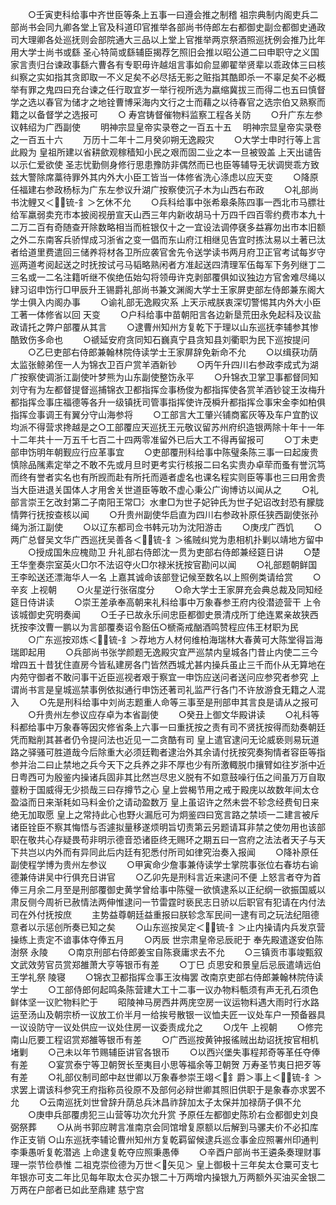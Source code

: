 <!-- { "loadSidebar": true } -->
　　○壬寅吏科给事中齐世臣等条上五事一曰遵会推之制稽  祖宗典制内阁吏兵二部尚书会同九卿各堂上官及科道印官推举各部尚书侍郎左右都御史副佥都御史通政司大理卿各处巡抚则会部院通大三品以上堂上官推举两京祭酒照巡抚例会推乃比年用大学士尚书或繇  圣心特简或繇辅臣揭荐乞照旧会推以昭公道二曰申职守之义国家言责归台谏政事繇六曹各有专职毋许越俎言事如俞显卿翟举贤辈以乖政体三曰核纠察之实如指其贪即取一不义足矣不必尽括无影之赃指其酷即杀一不辜足矣不必概举有罪之鬼四曰充台谏之任行取宜岁一举行视所选为嬴缩冀拔三而得二也五曰慎督学之选以春官为储才之地铨曹博采海内文行之士而藉之以待春官之选宗伯又熟察而籍之以备督学之选报可
　　○  寿宫铸督催物料监察工程各关防
　　○升广东左参议韩绍为广西副使
　　明神宗显皇帝实录卷之一百五十五
　明神宗显皇帝实录卷之一百五十六
　　万历十二年十二月癸卯朔无逸殿灾
　　○大学士申时行等上言此殿为  皇祖所建以省耕歛观稼穑知小民之艰而固二业之本一旦被毁盖  上天出谴告以示仁爱欲使  圣志忧勤侧身修行思患豫防非偶然而已也臣等辅导无状调爕乖方致兹大警除席藁待罪外其内外大小臣工皆当一体修省洗心涤虑以应天变
　　○降原任福建右参政杨标为广东左参议升湖广按察使沉子木为山西右布政
　　○礼部尚书沈鲤又＜锍-釒＞乞休不允
　　○兵科给事中张希皋条陈四事一西北市马膘壮给军羸弱卖充市本披阅视册宣天山西三年内新收胡马十万四千四百零约费市本九十二万二百有奇随查开除数略相当而桩银仅十之一宜设法调停褎多益寡勿出市本旧额之外二东南客兵骄悍成习浙省之变一倡而东山府江相继见告宜时拣汰易以土著已汰者给道里费遣回三储养将材各卫所应袭官舍先令送学读书两月府卫正官考试每岁守巡两道考阅起送之时抚按试弓马韬略熟闲者方准起送四清理军伍每军下务列继丁二三名或一二名注籍听继不俟绝伍始勾将领毋许克剥部覆俱如议独边方官舍难尽绳以肄习诏申饬行□甲辰升王锡爵礼部尚书兼文渊阁大学士王家屏吏部左侍郎兼东阁大学士俱入内阁办事
　　○谕礼部无逸殿灾系  上天示戒朕衷深切警惕其内外大小臣工著一体修省以回  天变
　　○户科给事中苗朝阳言各边新垦荒田永免起科及议盐政请托之弊户部覆从其言
　　○逮曹州知州方复乾下于理以山东巡抚李辅参其惨酷致伤多命也
　　○禠延安府贪同知石巍真宁县贪知县刘衢职为民下巡按提问
　　○乙巳吏部右侍郎兼翰林院侍读学士王家屏辞免新命不允
　　○以缉获功荫太监张鲸弟侄一人为锦衣卫百户赏羊酒新钞
　　○丙午升四川右参政李成式为湖广按察使调浙江副使叶梦熊为山东副使整饬永平
　　○升锦衣卫掌卫事都督同知刘守有为左都督提督巡捕锦衣卫都指挥佥事杨俊为都指挥使各赏羊酒钞锭王汝梅升都指挥佥事庄福德等各升一级镇抚司管事指挥使许茂橓升都指挥佥事宋金李如柏俱指挥佥事调王有翼分守山海参将
　　○工部言大工肇兴铺商窰灰等及车户宜酌议均派不得营求搀越是之○工部覆应天巡抚王元敬议留苏州府织造银两除十年十一年十二年共十一万五千七百二十四两零准留外已后大工不得再留报可
　　○丁未吏部申饬明年朝觐应行应革事宜
　　○吏部覆刑科给事中陈璧条陈三事一曰起废贵慎除品隲素定举之不敢不先或月旦时更考实行核报二曰名实贵办卓荦而蚤有誉沉笃而终有誉者实名也有所觊而赴有所托而遁者虚名也课名程实则臣等事也三曰用舍贵当大臣进退关国体人才用舍关世道臣等敢不虚心秉公广询博访以闻从之
　　○礼部言崇王乞改封第二子南阳王常□氵水聿□为世子妃钟氏为世子妃诏改封恐有朦胧情弊行抚按查核以闻
　　○升贵州副使华启直为四川右参政补原任狭西副使张孙绳为浙江副使
　　○以辽东都司佥书韩元功为沈阳游击
　　○庚戌广西饥
　　○两广总督吴文华广西巡抚吴善各＜锍-釒＞徭贼纠党为患相机扑剿以靖地方留中
　　○授成国朱应槐勋卫  升礼部右侍郎沈一贯为吏部右侍郎兼经筵日讲
　　○楚王华奎奏宗室英火□尔不法诏夺火□尔禄米抚按官勘问以闻
　　○礼部题朝鲜国王李昖送还漂海华人一名  上嘉其诚命该部登记候至数名以上照例类请给赏
　　○辛亥  上视朝
　　○火星逆行张宿度分
　　○命大学士王家屏充会典总裁及同知经筵日侍讲读
　　○崇王差承奉高朝来礼科给事中万象春参王府内役潜迹营干  上令该城御史究明奏闻
　　○壬子已故永乐间忠臣都御史景清戍所丁绝连累亲故狭西抚按李汶曹一鹏以为言部覆奏诏令豁伍○榹斋戒酗酒鸣赞程应伟王材职为民
　　○广东巡按邓炼＜锍-釒＞荐地方人材何维柏海瑞林大春黄可大陈堂得旨海瑞即起用
　　○兵部尚书张学颜题无逸殿灾宜严巡禁内皇城各门昔止内使二三今增四五十昔犹住直房今皆私建房各门皆然西城尤甚内操兵虽止三千而仆从无算地在内苑守御者不敢问事干近臣巡视者艰于察宜一申饬应送问者送问应参究者参究  上谓尚书言是皇城巡禁事例依拟通行申饬还著司礼监严行各门不许放游食无籍之人混入
　　○先是刑科给事中刘尚志题重人命等三事至是刑部申其言良是请从之报可
　　○升贵州左参议应存卓为本省副使
　　○癸丑上御文华殿讲读
　　○礼科等科都给事中万象春等因灾修省条上六事一曰重抚按之责有司不贤抚按得而劾奏朝廷凭而黜削其甚者仍令提问法也近见一二贪酷有司  皇上遣官逮问无论威亵则易玩道路之驿骚可胜道哉今后除重大必须廷鞫者逮治外其余请付抚按究奏狥情者容臣等指参并治二曰止禁地之兵今天下之兵养之非不厚也少有所激輙脱巾攘臂如往岁浙中近日粤西可为殷鉴内操诸兵固非其比然岂尽忠义脱有不如意鼓噪行伍之间虽万万自取虀粉于国威得无少损哉三曰存撙节之心  皇上尝楬节用之戒于殿庑以故数年间太仓盈溢而日来渐耗如马料金价之请动盈数万  皇上虽诏许之然未尝不轸念经费旬日来绝无加取愿  皇上之常持此心也野火漏卮可为炯鉴四曰宽言路之禁顷一二建言被斥诸臣铨臣不察其悔悟与否遽拟量移遂烦明旨切责第云另题请耳非禁之使勿用也该部职在敬共心存疑畏苟非明示德音恐诸臣终无赐环之期五曰一宫府之法法者天子与天下共岂以内外而有异同此后内廷有犯悉付所司如律究治奏入报闻
　　○降补原任副使程学博为贵州左参议
　　○甲寅命少詹事兼侍读学士掌院事张位右春坊右谕德兼侍讲吴中行俱充日讲官
　　○乙卯先是刑科言近来逮问不便  上怒言者夺为首俸三月余二月至是刑部覆御史黄学曾给事中陈璧一欲慎逮系以正纪纲一欲振国威以肃反侧今周祈已赦情法两伸惟逮问一节雷霆时亵民志日骄以后职官有犯请在内付法司在外付抚按庶
　　主势益尊朝廷益重报曰朕轸念军民间一逮有司之玩法纪阻德意者以示惩创所奏已知之矣
　　○山东巡按吴定＜锍-釒＞止内操请内兵发京营操练上责定不谙事体夺俸五月
　　○丙辰  世宗肃皇帝忌辰祀于  奉先殿遣遂安伯陈澍祭  永陵
　　○南京刑部右侍郎姜宝自陈衰庸求去不允
　　○三镇贡市事竣甄叙文武效劳官员赏郑雒萧大亨等银币有差
　　○丁巳  贞思安和景皇后忌辰遣靖远伯王学礼祭  陵寝
　　○锦衣卫都指挥佥事王汝梅罢  改南京吏部右侍郎兼翰林院侍读学士
　　○工部侍郎何起鸣条陈营建大工十二事一议办物料甎须有声无孔石须色鲜体坚一议贮物料贮于
　　昭陵神马房西井两庑空房一议运物料遇大雨时行水路运至汤山及朝宗桥一议放工价半月一给挨号散银一议恤夫匠一议处车户一预备器具一议设防守一议处供应一议处住房一议委责成允之
　　○戊午  上视朝
　　○修完南山厄要工程诏赏郑雒等银币有差
　　○广西巡按黄钟报徭贼出劫诏抚按官相机堵剿
　　○己未以年节赐辅臣讲官各银币
　　○以西兴堡失事程邦奇等革任夺俸有差
　　○宴赏泰宁等卫朝贺长至夷目小思等福余等卫朝贺  万寿圣节夷日把歹等有差
　　○礼部仪制司郎中赵世卿以万象春参崇王翊＜釒爵＞事上＜锍-釒＞求罢上谓该科参究王府指称员役原不及部何必辩世卿其照旧供职于是象春亦求罢不允
　　○云南巡抚刘世曾辞升荫总兵沐昌祚辞加太子太保并加禄荫子俱不允
　　○庚申兵部覆虏犯三山营等功次允升赏  予原任左都御史陈玠右佥都御史刘良弼祭葬
　　○从尚书郭应聘言准南京会同馆增复原额以后解到马骡夫价不必扣库作正支销
○山东巡抚李辅论曹州知州方复乾羁留候逮兵巡佥事金应照署州印通判李秉愚听复乾潜逃  上命逮复乾夺应照秉愚俸
　　○辛酉户部尚书王遴条奏理财事理一崇节俭恭惟  二祖克崇俭德为万世＜矢见＞  皇上御极十三年矣太仓粟可支七年银亦可支二年比见每年取太仓买办银二十万两增内操银九万两额外买油买金银二万两在户部者已如此至鼎建  慈宁宫
